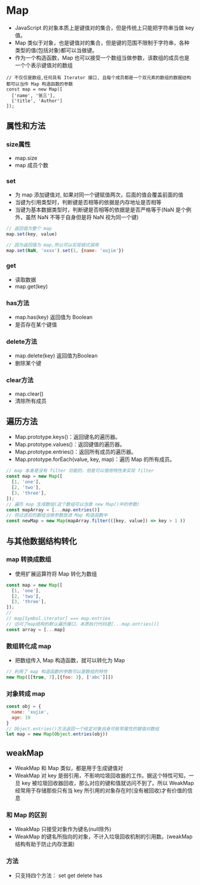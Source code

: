 # Map

* JavaScript 的对象本质上是键值对的集合，但是传统上只能把字符串当做 key 值。
* Map 类似于对象，也是键值对的集合，但是键的范围不限制于字符串，各种类型的值(包括对象)都可以当做键。
* 作为一个构造函数，Map 也可以接受一个数组当做参数，该数组的成员也是一个个表示键值对的数组

```JS
// 不仅仅是数组,任何具有 Iterator 接口, 且每个成员都是一个双元素的数组的数据结构都可以当作 Map 构造函数的参数
const map = new Map([
  ['name', '张三'],
  ['title', 'Author']
]);
```

## 属性和方法

### size属性

* map.size
* map 成员个数

### set

* 为 map 添加键值对, 如果对同一个键赋值两次，后面的值会覆盖前面的值
* 当键为引用类型时，判断键是否相等的依据是内存地址是否相等
* 当键为基本数据类型时，判断键是否相等的依据是是否严格等于(NaN 是个例外，虽然 NaN 不等于自身但是将 NaN 视为同一个键)

```js
// 返回值为整个 map 
map.set(key, value) 

// 因为返回值为 map,所以可以实现链式调用
map.set(NaN, 'xxxx').set(1, {name: 'xujie'})
```

### get

* 读取数据
* map.get(key)

### has方法

* map.has(key) 返回值为 Boolean
* 是否存在某个键值
  
### delete方法

* map.delete(key) 返回值为Boolean
* 删除某个键

### clear方法

* map.clear()
* 清除所有成员

## 遍历方法

* Map.prototype.keys()：返回键名的遍历器。
* Map.prototype.values()：返回键值的遍历器。
* Map.prototype.entries()：返回所有成员的遍历器。
* Map.prototype.forEach(value, key, map)：遍历 Map 的所有成员。

```js
// map 本身是没有 filter 功能的，但是可以借用特性来实现 filter
const map = new Map([
  [1, 'one'],
  [2, 'two'],
  [3, 'three'],
]);
// 遍历 map 生成数组(这个数组可以当做 new Map()中的参数)
const mapArray = [...map.entries()]
// 将过滤后的数组当做参数放进 Map 构造函数中
const newMap = new Map(mapArray.filter(([key, value]) => key > 1 ))
```

## 与其他数据结构转化

### map 转换成数组

* 使用扩展运算符将 Map 转化为数组

```js
const map = new Map([
  [1, 'one'],
  [2, 'two'],
  [3, 'three'],
]);
// 
// map[Symbol.iterator] === map.entries
// 访问了map结构的默认遍历接口，本质执行代码是[...map.entries()]
const array = [...map]
```

### 数组转化成 map

* 把数组传入 Map 构造函数，就可以转化为 Map

```js
// 利用了 map 构造函数的参数可以是数组的特性
new Map([[true, 7],[{foo: 3}, ['abc']]])
```

### 对象转成 map

```js
const obj = {
  name: 'xujie',
  age: 19
}
// Object.entries()方法返回一个给定对象自身可枚举属性的键值对数组
let map = new Map(Object.entries(obj))
```

## weakMap

* WeakMap 和 Map 类似，都是用于生成键值对
* WeakMap 对 key 是弱引用，不影响垃圾回收器的工作。据这个特性可知，一旦 key 被垃圾回收器回收，那么对应的键和值就访问不到了。所以 WeakMap 经常用于存储那些只有当 key 所引用的对象存在时(没有被回收)才有价值的信息

### 和 Map 的区别

* WeakMap 只接受对象作为键名(null除外)
* WeakMap 的键名所指向的对象，不计入垃圾回收机制的引用数。(weakMap 结构有助于防止内存泄漏)

### 方法

* 只支持四个方法： set get delete has
